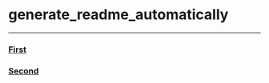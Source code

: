 # 
# generate_readme_automatically

---
### [First](./First/holder.md)
### [Second](./Second/HI.md)
